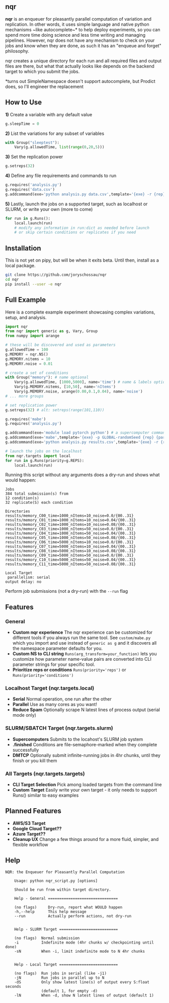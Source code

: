 
## nqr
**nqr** is an enqueuer for pleasantly parallel computation of variation and replication.
In other words, it uses simple language and native python mechanisms ~like autocomplete~* to help deploy experiments, so you can spend more time doing science and less time writing and managing pipelines. However, nqr does not have any mechanism to check on your jobs and know when they are done, as such it has an "enqueue and forget" philosophy.

nqr creates a unique directory for each run and all required files and output files are there, but what that actually looks like depends on the backend target to which you submit the jobs.

*turns out SimpleNamespace doesn't support autocomplete, but Prodict does, so I'll engineer the replacement

## How to Use

**1)** Create a variable with any default value
```python
g.sleepTime = 0
```

**2)** List the variations for any subset of variables
```python
with Group("sleeptest"):
    Vary(g.allowedTime, list(range(0,20,5)))
```
**3)** Set the replication power

```python
g.setreps(32)
```

**4)** Define any file requirements and commands to run
```python
g.requires('analysis.py')
g.requires('data.csv')
g.addcommand(exe='python analysis.py data.csv',template='{exe} -r {rep} {parameters}')
```
**5)** Lastly, launch the jobs on a supported target, such as localhost or SLURM, or write your own (more to come)
```python
for run in g.Runs():
    local.launch(run)
    # modify any information in run:dict as needed before launch
    # or skip certain conditions or replicates if you need
```
## Installation
This is not yet on pipy, but will be when it exits beta. Until then, install as a local package.
```bash
git clone https://github.com/joryschossau/nqr
cd nqr
pip install --user -e nqr
```

## Full Example
Here is a complete example experiment showcasing complex variations, setup, and analysis.
```python
import nqr
from nqr import generic as g, Vary, Group
from numpy import arange

# these will be discovered and used as parameters
g.allowedTime = 100
g.MEMORY = nqr.NS()
g.MEMORY.nitems = 10
g.MEMORY.noise = 0.01

# create a set of conditions
with Group("memory"): # name optional
    Vary(g.allowedTime, [1000,5000], name='time') # name & labels optional
    Vary(g.MEMORY.nitems, [10,50], name='nItems')
    Vary(g.MEMORY.noise, arange(0.00,0.1,0.04), name='noise')
# ... more groups

# set replication power
g.setreps(32) # alt: setreps(range(101,110))

g.requires('mabe')
g.requires('analysis.py')

g.addcommand(exe='module load pytorch python') # a supercomputer command
g.addcommand(exe='mabe',template='{exe} -p GLOBAL-randomSeed {rep} {parameters}')
g.addcommand(exe='python analysis.py results.csv',template='{exe} -r {rep} {parameters}')

# launch the jobs on the localhost
from nqr.targets import local
for run in g.Runs(priority=g.REPS):
    local.launch(run)
```
Running this script without any arguments does a dry-run and shows what would happen:
```
Jobs
384 total submission(s) from
12 condition(s)
32 replicate(S) each condition

Directories
results/memory_C00_time=1000_nItems=10_noise=0.0/{00..31}
results/memory_C01_time=1000_nItems=10_noise=0.04/{00..31}
results/memory_C02_time=1000_nItems=10_noise=0.08/{00..31}
results/memory_C03_time=1000_nItems=50_noise=0.0/{00..31}
results/memory_C04_time=1000_nItems=50_noise=0.04/{00..31}
results/memory_C05_time=1000_nItems=50_noise=0.08/{00..31}
results/memory_C06_time=5000_nItems=10_noise=0.0/{00..31}
results/memory_C07_time=5000_nItems=10_noise=0.04/{00..31}
results/memory_C08_time=5000_nItems=10_noise=0.08/{00..31}
results/memory_C09_time=5000_nItems=50_noise=0.0/{00..31}
results/memory_C10_time=5000_nItems=50_noise=0.04/{00..31}
results/memory_C11_time=5000_nItems=50_noise=0.08/{00..31}

Local Target
 parallelism: serial
output delay: no
```
Perform job submissions (not a dry-run) with the `--run` flag

## Features
### General
* **Custom nqr experience** The nqr experience can be customized for different tools if you always run the same tool. See `custom/mabe.py` which you import and use instead of `generic as g` and it discovers all the namespace parameter defaults for you.
* **Custom NS to CLI string** `Runs(arg_transform=your_function)` lets you customize how parameter name-value pairs are converted into CLI parameter strings for your specific tool.
* **Prioritize reps or conditions** `Runs(priority='reps')` or `Runs(priority='conditions')`
### Localhost Target (nqr.targets.local)
* **Serial** Normal operation, one run after the other
* **Parallel** Use as many cores as you want!
* **Reduce Spam** Optionally scrape N latest lines of process output (serial mode only)
### SLURM/SBATCH Target (nqr.targets.slurm)
* **Supercomputers** Submits to the locahost's SLURM job system
* **.finished** Conditions are file-semaphore-marked when they complete successfully
* **DMTCP** Optionally submit infinite-running jobs in 4hr chunks, until they finish or you kill them
### All Targets (nqr.targets.targets)
* **CLI Target Selection** Pick among loaded targets from the command line
* **Custom Target** Easily write your own target - it only needs to support Runs() similar to easy examples
## Planned Features
* **AWS/S3 Target**
* **Google Cloud Target??**
* **Azure Target??**
* **Cleanup UX** Change a few things around for a more fluid, simpler, and flexible workflow

## Help
```
NQR: the Enqueuer for Pleasantly Parallel Computation
    
    Usage: python nqr_script.py [options]
    
    Should be run from within target directory.
    
    Help - General ===============================
    
    (no flags)     Dry-run, report what WOULD happen
    -h,--help      This help message
    --run          Actually perform actions, not dry-run
    

    Help - SLURM Target ==========================

    (no flags)  Normal submission
    -i          Indefinite mode (4hr chunks w/ checkpointing until done)
    -sN         When -i, limit indefinite mode to N 4hr chunks


    Help - Local Target ==========================

    (no flags)  Run jobs in serial (like -j1)
    -jN         Run jobs in parallel up to N
    -dS         Only show latest line(s) of output every S:float seconds
                (default 1, for empty -d)
    -lN         When -d, show N latest lines of output (default 1)
```
